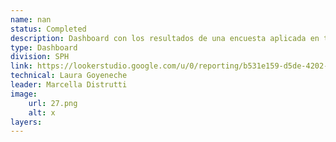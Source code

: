 ```yaml
---
name: nan
status: Completed
description: Dashboard con los resultados de una encuesta aplicada en todas las unidades de salud del país, desde los puestos de salud hasta el hospital nacional terciario de referencia. En ese momento (2018-2019), tres encuestadores visitaron cada unidad de salud y aplicaron la encuesta estandarizada utilizando una tableta. Uno de los encuestadores era arquitecto y se encargó de evaluar las condiciones físicas de los edificios, generando un reporte específico sobre el estado de la infraestructura de salud en el país. Otro encuestador fue capacitado para revisar una muestra de historias clínicas en las unidades de salud y analizar la calidad de la atención brindada (siguiendo la metodología de la SM2015), información utilizada para reportar los indicadores de resultado del proyecto y para preparar la evaluación de impacto del proyecto (la misma encuesta fue aplicada en una muestra de unidades de salud al final de la ejecución de la operación GY-L1058, en 2022). El tercer encuestador verificaba diversos datos, incluyendo las coordenadas geográficas de la unidad de salud, el área de cobertura, las horas de operación, etc. Toda la información está sintetizada en el dashboard.
type: Dashboard
division: SPH
link: https://lookerstudio.google.com/u/0/reporting/b531e159-d5de-4202-8d10-2a8f9f16a23a
technical: Laura Goyeneche
leader: Marcella Distrutti
image: 
    url: 27.png
    alt: x
layers:
---
```

    